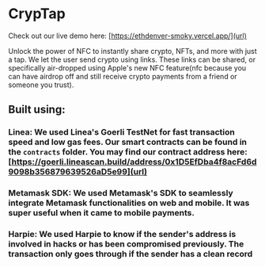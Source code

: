 # CrypTap

Check out our live demo here: [https://ethdenver-smoky.vercel.app/](url)

Unlock the power of NFC to instantly share crypto, NFTs, and more with just a tap. We let the user send crypto using links. These links can be shared, or specifically air-dropped using Apple's new NFC feature(nfc because you can have airdrop off and still receive crypto payments from a friend or someone you trust). 

## Built using:
### Linea: We used Linea's Goerli TestNet for fast transaction speed and low gas fees. Our smart contracts can be found in the `contracts` folder. You may find our contract address here: [https://goerli.lineascan.build/address/0x1D5EfDba4f8acFd6d9098b356879639526aD5e99](url)
### Metamask SDK: We used Metamask's SDK to seamlessly integrate Metamask functionalities on web and mobile. It was super useful when it came to mobile payments.
### Harpie: We used Harpie to know if the sender's address is involved in hacks or has been compromised previously. The transaction only goes through if the sender has a clean record


